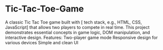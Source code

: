 # Tic-Tac-Toe-Game
A classic Tic Tac Toe game built with [ tech stack, e.g., HTML, CSS, JavaScript] that allows two players to compete in real time. This project demonstrates essential concepts in game logic, DOM manipulation, and interactive design.  Features: Two-player game mode Responsive design for various devices Simple and clean UI
